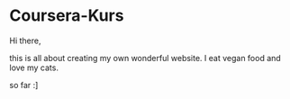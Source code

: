 # Coursera-Kurs

Hi there, 

this is all about creating my own wonderful website. I eat vegan food and love my cats. 

so far :]
